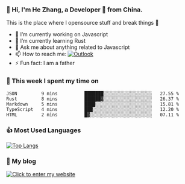 ### 👋 Hi, I'm He Zhang, a Developer 🚀 from China.

This is the place where I opensource stuff and break things :rofl:

- 🔭  I’m currently working on Javascript
- 🌱  I’m currently learning Rust
- 💬  Ask me about anything related to Javascript
- 📫  How to reach me: [![Outlook](https://img.shields.io/badge/-Outlook-0078D4?style=flat&logo=Microsoft-Outlook&logoColor=white)](mailto:zhanghecool@outlook.com)
- ⚡  Fun fact: I am a father

### 💪 This week I spent my time on 
<!--START_SECTION:waka-->
```text
JSON         9 mins          ███████░░░░░░░░░░░░░░░░░░   27.55 % 
Rust         8 mins          ██████▓░░░░░░░░░░░░░░░░░░   26.37 % 
Markdown     5 mins          ████░░░░░░░░░░░░░░░░░░░░░   15.81 % 
TypeScript   4 mins          ███░░░░░░░░░░░░░░░░░░░░░░   12.20 % 
HTML         2 mins          █▓░░░░░░░░░░░░░░░░░░░░░░░   07.11 % 
```
<!--END_SECTION:waka-->

### 👍 Most Used Languages
[![Top Langs](https://github-readme-stats.vercel.app/api/top-langs/?username=zhanghecool&layout=compact)](https://zhanghe.cool)

### 🌈 My blog 
[![Click to enter my website](https://cdn.jsdelivr.net/gh/zhanghecool/assets/images/gif/zhanghecools.gif)](https://zhanghe.cool)
